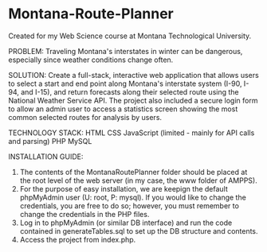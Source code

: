 # Montana-Route-Planner

Created for my Web Science course at Montana Technological University.

PROBLEM:
Traveling Montana's interstates in winter can be dangerous, especially since weather conditions change often.

SOLUTION:
Create a full-stack, interactive web application that allows users to select a start and end point along Montana's interstate system (I-90, I-94, and I-15), and return forecasts along their selected route using the National Weather Service API. The project also included a secure login form to allow an admin user to access a statistics screen showing the most common selected routes for analysis by users.

TECHNOLOGY STACK:
HTML
CSS
JavaScript (limited - mainly for API calls and parsing)
PHP
MySQL


INSTALLATION GUIDE:

1. The contents of the MontanaRoutePlanner folder should be placed at the root level of the web server (in my case, the www folder of AMPPS).
2. For the purpose of easy installation, we are keepign the default phpMyAdmin user (U: root, P: mysql). If you would like to change the credentials, you are free to do so; however, you must remember to change the credentials in the PHP files.
3. Log in to phpMyAdmin (or similar DB interface) and run the code contained in generateTables.sql to set up the DB structure and contents.
4. Access the project from index.php.
